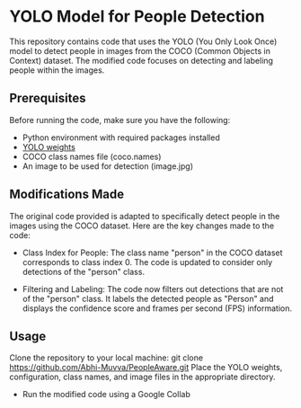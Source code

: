 # YOLO Model for People Detection
This repository contains code that uses the YOLO (You Only Look Once) model to detect people in images from the COCO (Common Objects in Context) dataset. The modified code focuses on detecting and labeling people within the images.

## Prerequisites
Before running the code, make sure you have the following:

* Python environment with required packages installed
* [YOLO weights](https://drive.google.com/uc?export=download&id=1wynfQdoduY14w_1EtrbmJE6j7mxdGMbT)
* COCO class names file (coco.names)
* An image to be used for detection (image.jpg)

## Modifications Made
The original code provided is adapted to specifically detect people in the images using the COCO dataset. Here are the key changes made to the code:

* Class Index for People:
The class name "person" in the COCO dataset corresponds to class index 0. The code is updated to consider only detections of the "person" class.

* Filtering and Labeling:
The code now filters out detections that are not of the "person" class. It labels the detected people as "Person" and displays the confidence score and frames per second (FPS) information.

## Usage
Clone the repository to your local machine: git clone https://github.com/Abhi-Muvva/PeopleAware.git
Place the YOLO weights, configuration, class names, and image files in the appropriate directory.

- Run the modified code using a Google Collab
